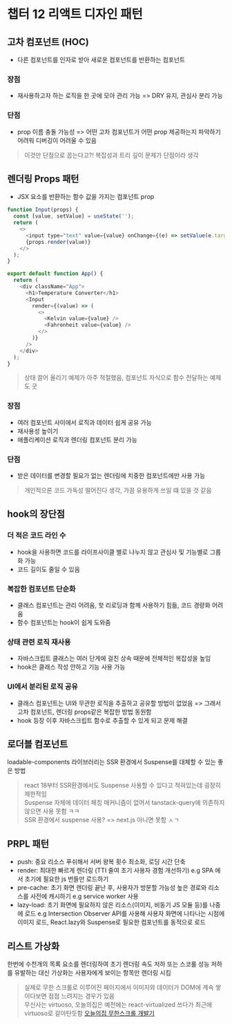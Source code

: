 # 챕터 12 리액트 디자인 패턴

## 고차 컴포넌트 (HOC)
- 다른 컴포넌트를 인자로 받아 새로운 컴포넌트를 반환하는 컴포넌트

### 장점
- 재사용하고자 하는 로직을 한 곳에 모아 관리 가능 => DRY 유지, 관심사 분리 가능

### 단점
- prop 이름 충돌 가능성 => 어떤 고차 컴포넌트가 어떤 prop 제공하는지 파악하기 어려워 디버깅이 어려울 수 있음

> 이것만 단점으로 꼽는다고?! 복잡성과 트리 깊이 문제가 단점이라 생각

## 렌더링 Props 패턴
- JSX 요소를 반환하는 함수 값을 가지는 컴포넌트 prop

```js
function Input(props) {
  const [value, setValue] = useState('');
  return (
    <>
      <input type="text" value={value} onChange={(e) => setValue(e.target.value)} />
      {props.render(value)}
    </>
  );
}

export default function App() {
  return (
    <div className="App">
      <h1>Temperature Converter</h1>
      <Input
        render={(value) => (
          <>
            <Kelvin value={value} />
            <Fahrenheit value={value} />
          </>
        )}
      />
    </div>
  );
}
```

> 상태 끌어 올리기 예제가 아주 적절했음, 컴포넌트 자식으로 함수 전달하는 예제도 굿


### 장점
- 여러 컴포넌트 사이에서 로직과 데이터 쉽게 공유 가능
- 재사용성 높이기
- 애플리케이션 로직과 렌더링 컴포넌트 분리 가능

### 단점
- 받은 데이터를 변경할 필요가 없는 렌더링에 치중한 컴포넌트에만 사용 가능

> 개인적으론 코드 가독성 떨어진다 생각, 가끔 유용하게 쓰일 떄 있을 것 같음


## hook의 장단점

### 더 적은 코드 라인 수
- hook을 사용하면 코드를 라이프사이클 별로 나누지 않고 관심사 및 기능별로 그룹화 가능
- 코드 길이도 줄일 수 있음

### 복잡한 컴포넌트 단순화
- 클래스 컴포넌트는 관리 어려움, 핫 리로딩과 함께 사용하기 힘듦, 코드 경량화 어려움
- 함수 컴포넌트는 hook이 쉽게 도와줌

### 상태 관련 로직 재사용
- 자바스크립트 클래스는 여러 단게에 걸친 상속 때문에 전체적인 복잡성을 높임
- hook은 클래스 작성 안하고 기능 사용 가능

### UI에서 분리된 로직 공유
- 클래스 컴포넌트는 UI와 무관한 로직을 추출하고 공유할 방법이 없었음 => 그래서 고차 컴포넌트, 렌더링 props같은 복잡한 방법 동원함
- hook 등장 이후 자바스크립트 함수로 추출할 수 있게 되고 문제 해결

## 로더블 컴포넌트
loadable-components 라이브러리는 SSR 환경에서 Suspense를 대체할 수 있는 좋은 방법
> react 18부터 SSR환경에서도 Suspense 사용할 수 있다고 적혀있는데 굉장히 제한적임        
> Suspense 자체에 데이터 페칭 매커니즘이 없어서 tanstack-query에 의존하지 않으면 사용 못함 ㅋㅋ   
> SSR 환경에서 suspense 사용? => next.js 아니면 못함 ㅅㄱ

## PRPL 패턴
- push: 중요 리소스 푸쉬해서 서버 왕복 횟수 최소화, 로딩 시간 단축
- render: 최대한 빠르게 렌더링 (TTI 줄여 초기 사용자 경험 개선하기) e.g SPA 에서 초기에 필요한 js 번들만 로드하기
- pre-cache: 초기 화면 렌더링 끝난 후, 사용자가 방문할 가능성 높은 경로와 리소스를 사전에 캐시하기  e.g service worker 사용
- lazy-load: 초기 화면에 필요하지 않은 리소스(이미지, 비동기 JS 모듈 등)를 나중에 로드 e.g Intersection Observer API를 사용해 사용자 화면에 나타나는 시점에 이미지 로드, React.lazy와 Suspense로 필요한 컴포넌트를 동적으로 로드


## 리스트 가상화
한번에 수천개의 목록 요소를 렌더링하여 초기 렌더링 속도 저하 또는 스코롤 성능 저하를 유발하는 대신 가상화는 사용자에게 보이는 항목만 렌더링 시킴

> 실제로 무한 스크롤로 이루어진 페이지에서 이미지와 데이터가 DOM에 계속 쌓이다보면 점점 느려지는 경우가 있음   
> 무신사는 virtuoso, 오늘의집은 예전에는 react-virtualized 쓰다가 최근에 virtuoso로 갈아탄듯함 [오늘의집 무한스크롤 개발기](https://www.bucketplace.com/post/2024-09-11-virtualizedlist-%EB%AC%B4%ED%95%9C%EC%8A%A4%ED%81%AC%EB%A1%A4-%EB%A6%AC%EC%8A%A4%ED%8A%B8-%EB%A6%AC%ED%8C%A9%ED%86%A0%EB%A7%81-%EA%B0%9C%EB%B0%9C-%EC%9D%B4%EC%95%BC%EA%B8%B0/)

